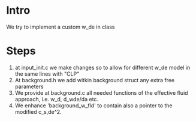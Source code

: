 # Intro
We try to implement a custom w_de in class

# Steps
1. at input_init.c we make changes so to allow for different w_de model in the same lines with "CLP"
2. At background.h we add witkin background struct any extra free parameters
3. We provide at background.c all needed functions of the effective fluid approach, i.e. w_d, d_wde/da etc.
4. We enhance 'background_w_fld' to contain also a pointer to the modified c_s,de^2.


